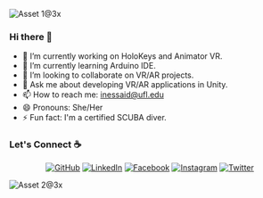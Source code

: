 ![Asset 1@3x](https://user-images.githubusercontent.com/43462511/110365980-b38c9180-8013-11eb-8837-3067935da3d4.png)


### Hi there 👋



- 🔭 I’m currently working on HoloKeys and Animator VR.
- 🌱 I’m currently learning Arduino IDE.
- 👯 I’m looking to collaborate on VR/AR projects.
- 💬 Ask me about developing VR/AR applications in Unity.
- 📫 How to reach me: inessaid@ufl.edu
- 😄 Pronouns: She/Her
- ⚡ Fun fact: I'm a certified SCUBA diver.

### Let's Connect :coffee:
<p align="center">
	<a href="https://github.com/inessaid"><img src="https://img.icons8.com/bubbles/50/000000/github.png" alt="GitHub"/></a>
	<a href="https://www.linkedin.com/in/inessaid/"><img src="https://img.icons8.com/bubbles/50/000000/linkedin.png" alt="LinkedIn"/></a>
	<a href="https://www.facebook.com/asisodiya2421/"><img src="https://img.icons8.com/bubbles/50/000000/facebook-new.png" alt="Facebook"/></a>
	<a href="https://www.instagram.com/lthatfantasy"><img src="https://img.icons8.com/bubbles/50/000000/instagram.png" alt="Instagram"/></a>
	<a href="https://twitter.com/inessaid4"><img src="https://img.icons8.com/bubbles/50/000000/twitter.png" alt="Twitter"/></a>
</p>



![Asset 2@3x](https://user-images.githubusercontent.com/43462511/110366703-a1f7b980-8014-11eb-8c52-affb6ade85d9.png)

